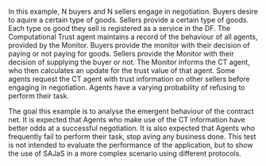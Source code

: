 In this example, N buyers and N sellers engage in negotiation.
Buyers desire to aquire a certain type of goods.
Sellers provide a certain type of goods. Each type os good they sell is registered as a service in the DF.
The Computational Trust agent maintains a record of the behaviour of all agents, provided by the Monitor.
Buyers provide the monitor with their decision of paying or not paying for goods.
Sellers provide the Monitor with their decision of supplying the buyer or not.
The Monitor informs the CT agent, who then calculates an update for the trust value of that agent.
Some agents request the CT agent with trust information on other sellers before engaging in negotiation.
Agents have a varying probability of refusing to perform their task.

The goal this example is to analyse the emergent behaviour of the contract net.
It is expected that Agents who make use of the CT information have better odds at a successful negotiation.
It is also expected that Agents who frequently fail to perform their task, stop aving any business done.
This test is not intended to evaluate the performance of the application, but to show the use of SAJaS in a more complex scenario using different protocols.